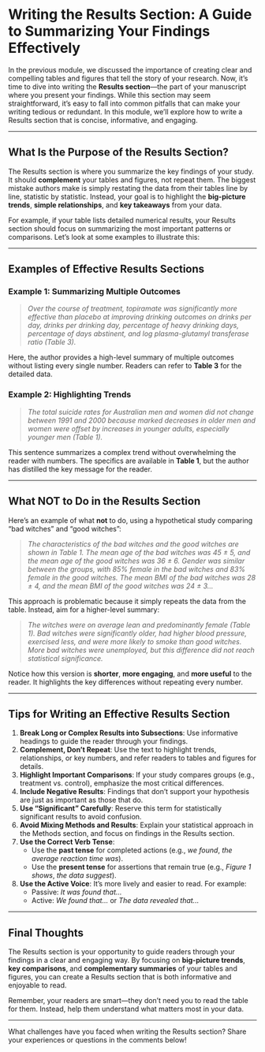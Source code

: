 # Writing the Results Section: A Guide to Summarizing Your Findings Effectively  

In the previous module, we discussed the importance of creating clear and compelling tables and figures that tell the story of your research. Now, it’s time to dive into writing the **Results section**—the part of your manuscript where you present your findings. While this section may seem straightforward, it’s easy to fall into common pitfalls that can make your writing tedious or redundant. In this module, we’ll explore how to write a Results section that is concise, informative, and engaging.  

---

## **What Is the Purpose of the Results Section?**  

The Results section is where you summarize the key findings of your study. It should **complement** your tables and figures, not repeat them. The biggest mistake authors make is simply restating the data from their tables line by line, statistic by statistic. Instead, your goal is to highlight the **big-picture trends**, **simple relationships**, and **key takeaways** from your data.  

For example, if your table lists detailed numerical results, your Results section should focus on summarizing the most important patterns or comparisons. Let’s look at some examples to illustrate this:  

---

## **Examples of Effective Results Sections**  

### Example 1: Summarizing Multiple Outcomes  
> *Over the course of treatment, topiramate was significantly more effective than placebo at improving drinking outcomes on drinks per day, drinks per drinking day, percentage of heavy drinking days, percentage of days abstinent, and log plasma-glutamyl transferase ratio (Table 3).*  

Here, the author provides a high-level summary of multiple outcomes without listing every single number. Readers can refer to **Table 3** for the detailed data.  

### Example 2: Highlighting Trends  
> *The total suicide rates for Australian men and women did not change between 1991 and 2000 because marked decreases in older men and women were offset by increases in younger adults, especially younger men (Table 1).*  

This sentence summarizes a complex trend without overwhelming the reader with numbers. The specifics are available in **Table 1**, but the author has distilled the key message for the reader.  

---

## **What NOT to Do in the Results Section**  

Here’s an example of what **not** to do, using a hypothetical study comparing “bad witches” and “good witches”:  

> *The characteristics of the bad witches and the good witches are shown in Table 1. The mean age of the bad witches was 45 ± 5, and the mean age of the good witches was 36 ± 6. Gender was similar between the groups, with 85% female in the bad witches and 83% female in the good witches. The mean BMI of the bad witches was 28 ± 4, and the mean BMI of the good witches was 24 ± 3...*  

This approach is problematic because it simply repeats the data from the table. Instead, aim for a higher-level summary:  

> *The witches were on average lean and predominantly female (Table 1). Bad witches were significantly older, had higher blood pressure, exercised less, and were more likely to smoke than good witches. More bad witches were unemployed, but this difference did not reach statistical significance.*  

Notice how this version is **shorter**, **more engaging**, and **more useful** to the reader. It highlights the key differences without repeating every number.  

---

## **Tips for Writing an Effective Results Section**  

1. **Break Long or Complex Results into Subsections**: Use informative headings to guide the reader through your findings.  
2. **Complement, Don’t Repeat**: Use the text to highlight trends, relationships, or key numbers, and refer readers to tables and figures for details.  
3. **Highlight Important Comparisons**: If your study compares groups (e.g., treatment vs. control), emphasize the most critical differences.  
4. **Include Negative Results**: Findings that don’t support your hypothesis are just as important as those that do.  
5. **Use “Significant” Carefully**: Reserve this term for statistically significant results to avoid confusion.  
6. **Avoid Mixing Methods and Results**: Explain your statistical approach in the Methods section, and focus on findings in the Results section.  
7. **Use the Correct Verb Tense**:  
   - Use the **past tense** for completed actions (e.g., *we found*, *the average reaction time was*).  
   - Use the **present tense** for assertions that remain true (e.g., *Figure 1 shows*, *the data suggest*).  
8. **Use the Active Voice**: It’s more lively and easier to read. For example:  
   - Passive: *It was found that...*  
   - Active: *We found that...* or *The data revealed that...*  

---

## **Final Thoughts**  

The Results section is your opportunity to guide readers through your findings in a clear and engaging way. By focusing on **big-picture trends**, **key comparisons**, and **complementary summaries** of your tables and figures, you can create a Results section that is both informative and enjoyable to read.  

Remember, your readers are smart—they don’t need you to read the table for them. Instead, help them understand what matters most in your data.  

---

What challenges have you faced when writing the Results section? Share your experiences or questions in the comments below!